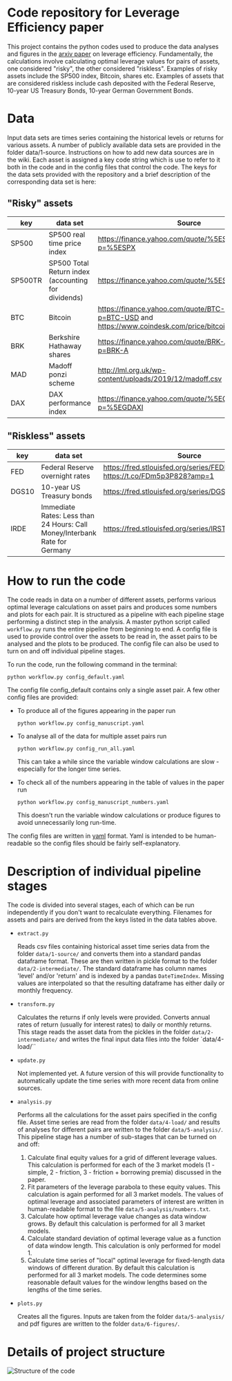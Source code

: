 # Code repository for Leverage Efficiency paper

This project contains the python codes used to produce the data analyses and
figures in the [arxiv paper](https://arxiv.org/abs/1101.4548) on leverage efficiency. Fundamentally, the calculations involve calculating optimal leverage values for pairs of
assets, one considered "risky", the other considered "riskless".
Examples of risky assets include the SP500 index, Bitcoin, shares etc.
Examples of assets that are considered riskless include cash deposited with the
Federal Reserve, 10-year US Treasury Bonds, 10-year German Government Bonds.

# Data

Input data sets are times series containing the historical levels or returns for
various assets.
A number of publicly available data sets are provided in the folder data/1-source.
Instructions on how to add new data sources are in the wiki.
Each asset is assigned a key code string which is use to refer to it both in
the code and in the config files that control the code.
The keys for the data sets provided with the repository and a brief description
of the corresponding data set is here:

## "Risky" assets

key | data set | Source
--- | --- | ---
SP500 | SP500 real time price index | https://finance.yahoo.com/quote/%5ESPX/history?p=%5ESPX
SP500TR | SP500 Total Return index (accounting for dividends) | https://finance.yahoo.com/quote/%5ESP500TR/history/
BTC | Bitcoin | https://finance.yahoo.com/quote/BTC-USD/history?p=BTC-USD and https://www.coindesk.com/price/bitcoin
BRK | Berkshire Hathaway shares | https://finance.yahoo.com/quote/BRK-A/history?p=BRK-A
MAD | Madoff ponzi scheme | http://lml.org.uk/wp-content/uploads/2019/12/madoff.csv
DAX | DAX performance index | https://finance.yahoo.com/quote/%5EGDAXI/history?p=%5EGDAXI

## "Riskless" assets
key | data set | Source
--- | --- | ---
FED | Federal Reserve overnight rates | https://fred.stlouisfed.org/series/FEDFUNDS and https://t.co/FDm5p3P828?amp=1
DGS10 | 10-year US Treasury bonds | https://fred.stlouisfed.org/series/DGS10
IRDE | Immediate Rates: Less than 24 Hours: Call Money/Interbank Rate for Germany | https://fred.stlouisfed.org/series/IRSTCI01DEM156N

# How to run the code

The code reads in data on a number of different assets, performs various optimal
leverage calculations on asset pairs and produces some numbers and plots for
each pair. It is structured as a pipeline with each pipeline stage performing
a distinct step in the analysis. A master python script called `workflow.py` runs
the entire pipeline from beginning to end. A config file is used to provide control over
the assets to be read in, the asset pairs to be analysed and the plots to be
produced. The config file can also be used to turn on and off individual
pipeline stages.

To run the code, run the following command in the terminal:

    python workflow.py config_default.yaml

The config file config_default contains only a single asset pair. A few other
config files are provided:

* To produce all of the figures appearing in the paper run

    ```python workflow.py config_manuscript.yaml```

* To analyse all of the data for multiple asset pairs run

    ```python workflow.py config_run_all.yaml```

  This can take a while since the variable window calculations are slow - especially for the longer time series.

* To check all of the numbers appearing in the table of values in the paper run

   ```python workflow.py config_manuscript_numbers.yaml```

   This doesn't run the variable window calculations or produce figures to avoid unnecessarily long run-time.

The config files are written in [yaml](https://kapeli.com/cheat_sheets/YAML.docset/Contents/Resources/Documents/index) format. Yaml is intended to be human-readable so
the config files should be fairly self-explanatory.

# Description of individual pipeline stages

The code is divided into several stages, each of which can be run independently
if you don't want to recalculate everything. Filenames for assets and pairs are
derived from the keys listed in the data tables above.

* `extract.py`

   Reads csv files containing historical asset time series data from the folder
   `data/1-source/` and converts them into a standard pandas dataframe format.
   These are then written in pickle format to the folder `data/2-intermediate/`.
   The standard dataframe has column names 'level' and/or 'return' and is indexed by a pandas `DateTimeIndex`. Missing values are interpolated so that the resulting dataframe has either daily or monthly frequency.

* `transform.py`

   Calculates the returns if only levels were provided. Converts annual rates of
   return (usually for interest rates) to daily or monthly returns. This stage reads
   the asset data from the pickles in the folder `data/2-intermediate/` and writes the final
   input data files into the folder `data/4-load/``

* `update.py`

   Not implemented yet. A future version of this will provide functionality to
   automatically update the time series with more recent data from online
   sources.

* `analysis.py`

   Performs all the calculations for the asset pairs specified in the config file.
   Asset time series are read from the folder `data/4-load/` and results of analyses
   for different pairs are written to the folder `data/5-analysis/`. This pipeline stage has a number of sub-stages that can be turned on and off:
     1. Calculate final equity values for a grid of different leverage values. This calculation is performed for each of the 3 market models (1 - simple, 2 - friction, 3 - friction + borrowing premia) discussed in the paper.
     2. Fit parameters of the leverage parabola to these equity values. This calculation is again performed for all 3 market models. The values of optimal leverage and associated parameters of interest are written in human-readable format to the file `data/5-analysis/numbers.txt`.
     3. Calculate how optimal leverage value changes as data window grows. By default this calculation is performed for all 3 market models.
     4. Calculate standard deviation of optimal leverage value as a function of data window length. This calculation is only performed for model 1.
     5. Calculate time series of "local" optimal leverage for fixed-length data windows of different duration. By default this calculation is performed for all 3 market models. The code determines some reasonable default values for the window lengths based on the lengths of the time series.

* `plots.py`

  Creates all the figures. Inputs are taken from the folder `data/5-analysis/`
  and pdf figures are written to the folder `data/6-figures/`.

# Details of project structure

![Structure of the code](/docs/project_structure.png)
